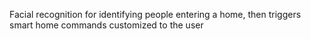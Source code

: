 Facial recognition for identifying people entering a home, then triggers smart home commands customized to the user
